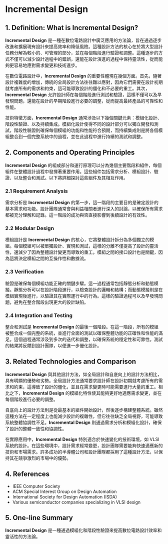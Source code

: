 # Incremental Design

## 1. Definition: What is **Incremental Design**?
**Incremental Design** 是一種在數位電路設計中廣泛應用的方法論，旨在通過逐步改進和擴展現有設計來提高效率和降低風險。這種設計方法的核心在於將大型設計任務分解為較小的、可管理的部分，並在每個階段進行驗證和調整。這種逐步的方式不僅可以減少設計過程中的錯誤，還能在設計演進的過程中保持靈活性，從而能夠更容易地應對需求變更和技術進步。

在數位電路設計中，**Incremental Design** 的重要性體現在幾個方面。首先，隨著設計複雜度的增加，傳統的全局設計方法往往難以應對，因為它們需要在設計初期就考慮所有的需求和約束，這可能導致設計的僵化和不必要的重工。其次，**Incremental Design** 允許設計師在每個階段進行測試和驗證，這樣不僅可以及早發現問題，還能在設計的早期階段進行必要的調整，從而提高最終產品的可靠性和性能。

技術特徵方面，**Incremental Design** 通常涉及以下幾個關鍵元素：模組化設計、階段性驗證、以及持續集成。模組化設計使得不同的設計部分可以獨立開發和測試，階段性驗證則確保每個模組的功能和性能符合預期，而持續集成則是將各個模組整合到一個完整系統中的過程，並在此過程中進行持續的測試和調整。

## 2. Components and Operating Principles
**Incremental Design** 的組成部分和運行原理可以分為幾個主要階段和組件，每個組件在整體設計過程中發揮著重要作用。這些組件包括需求分析、模組設計、驗證、以及整合和測試。以下將詳細探討這些組件及其相互作用。

### 2.1 Requirement Analysis
需求分析是 **Incremental Design** 的第一步，這一階段的主要目的是確定設計的基本需求和功能。設計團隊通常會與利益相關者進行深入的討論，以確保所有需求都被充分理解和記錄。這一階段的成功與否直接影響到後續設計的有效性。

### 2.2 Modular Design
模組設計是 **Incremental Design** 的核心，它將整體設計拆分為多個獨立的模組。每個模組可以被單獨設計、實現和測試，這樣的分離不僅提高了設計的靈活性，還減少了因為整體設計變更而導致的重工。模組之間的接口設計也是關鍵，因為這將決定模組之間的互操作性和數據流。

### 2.3 Verification
驗證是確保每個模組功能正確的關鍵步驟。這一過程通常包括靜態分析和動態模擬。靜態分析可以在設計階段進行，以檢查設計的邏輯和結構；而動態模擬則是在模組實現後進行，以驗證其在實際運行中的行為。這樣的驗證過程可以及早發現問題，避免在整合階段出現更大的設計缺陷。

### 2.4 Integration and Testing
整合和測試是 **Incremental Design** 的最後一個階段。在這一階段，所有的模組被整合成一個完整的系統，並進行全面的測試以確保整體功能的正確性和性能的滿足。這個過程通常涉及到多次的迭代和調整，以確保系統的穩定性和可靠性。測試的結果將反饋到設計團隊，以便進一步優化設計。

## 3. Related Technologies and Comparison
**Incremental Design** 與其他設計方法，如全局設計和自底向上的設計方法相比，具有明顯的優勢和劣勢。全局設計方法通常要求設計師在設計初期就考慮所有的需求和約束，這導致了設計的僵化，並且在需求變更時可能需要進行大量的重工。相比之下，**Incremental Design** 的模組化特性使其能夠更好地適應需求變更，並在每個階段進行必要的調整。

自底向上的設計方法則是從最基本的組件開始設計，然後逐步構建整體系統。雖然這種方法在一定程度上也能減少設計的複雜性，但它往往缺乏全局視野，可能導致系統整體協調性不足。**Incremental Design** 則通過需求分析和模組化設計，確保了設計的整體一致性和協調性。

在實際應用中，**Incremental Design** 特別適合於快速變化的技術環境，如 VLSI 系統的設計。在這些環境中，設計需求經常變更，設計團隊需要能夠快速適應新的技術和市場需求。許多成功的半導體公司和設計團隊都採用了這種設計方法，以保持其在競爭激烈的市場中的優勢。

## 4. References
- IEEE Computer Society
- ACM Special Interest Group on Design Automation
- International Society for Design Automation (ISDA)
- Various semiconductor companies specializing in VLSI design

## 5. One-line Summary
**Incremental Design** 是一種通過模組化和階段性驗證來提高數位電路設計效率和靈活性的方法論。